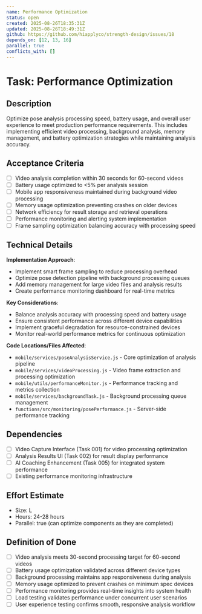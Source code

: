 ```yaml
---
name: Performance Optimization
status: open
created: 2025-08-26T18:35:31Z
updated: 2025-08-26T18:49:31Z
github: https://github.com/hiapplyco/strength-design/issues/18
depends_on: [12, 13, 16]
parallel: true
conflicts_with: []
---
```


# Task: Performance Optimization

## Description

Optimize pose analysis processing speed, battery usage, and overall user experience to meet production performance requirements. This includes implementing efficient video processing, background analysis, memory management, and battery optimization strategies while maintaining analysis accuracy.

## Acceptance Criteria

- [ ] Video analysis completion within 30 seconds for 60-second videos
- [ ] Battery usage optimized to <5% per analysis session
- [ ] Mobile app responsiveness maintained during background video processing
- [ ] Memory usage optimization preventing crashes on older devices
- [ ] Network efficiency for result storage and retrieval operations
- [ ] Performance monitoring and alerting system implementation
- [ ] Frame sampling optimization balancing accuracy with processing speed

## Technical Details

**Implementation Approach**:
- Implement smart frame sampling to reduce processing overhead
- Optimize pose detection pipeline with background processing queues
- Add memory management for large video files and analysis results
- Create performance monitoring dashboard for real-time metrics

**Key Considerations**:
- Balance analysis accuracy with processing speed and battery usage
- Ensure consistent performance across different device capabilities
- Implement graceful degradation for resource-constrained devices
- Monitor real-world performance metrics for continuous optimization

**Code Locations/Files Affected**:
- `mobile/services/poseAnalysisService.js` - Core optimization of analysis pipeline
- `mobile/services/videoProcessing.js` - Video frame extraction and processing optimization
- `mobile/utils/performanceMonitor.js` - Performance tracking and metrics collection
- `mobile/services/backgroundTask.js` - Background processing queue management
- `functions/src/monitoring/posePerformance.js` - Server-side performance tracking

## Dependencies

- [ ] Video Capture Interface (Task 001) for video processing optimization
- [ ] Analysis Results UI (Task 002) for result display performance
- [ ] AI Coaching Enhancement (Task 005) for integrated system performance
- [ ] Existing performance monitoring infrastructure

## Effort Estimate

- Size: L
- Hours: 24-28 hours
- Parallel: true (can optimize components as they are completed)

## Definition of Done

- [ ] Video analysis meets 30-second processing target for 60-second videos
- [ ] Battery usage optimization validated across different device types
- [ ] Background processing maintains app responsiveness during analysis
- [ ] Memory usage optimized to prevent crashes on minimum spec devices
- [ ] Performance monitoring provides real-time insights into system health
- [ ] Load testing validates performance under concurrent user scenarios
- [ ] User experience testing confirms smooth, responsive analysis workflow
